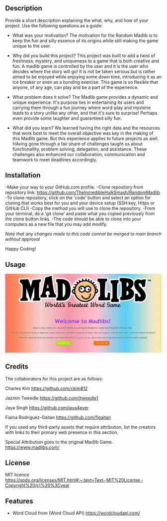 # <Random-Madlib>

## Description

Provide a short description explaining the what, why, and how of your project. Use the following questions as a guide:

- What was your motivation?
The motivation for the Random Madlib is to keep the fun and silly essence of its origins while still making the game unique to the user.

- Why did you build this project?
This project was built to add a twist of freshness, mystery, and uniqueness to a game that is both creative and fun. A madlib game is controlled by the user and it is the user who decides where the story will go! It is not be taken serious but is rather aimed to be enjoyed while enjoying some down time, introducing it as an ice breaker or even as a bonding exercise. This game is so flexible that anyone, of any age, can play and be a part of the experience.

- What problem does it solve?
The Madlib game provides a dynamic and unique experience. It's purpose lies in entertaining its users and carrying them through a fun journey where word-play and mysterie leads to a story unlike any other, and that it's sure to surprise! Perhaps even provide some laughter and guaranteed silly fun. 

- What did you learn?
We learned having the right data and the resources that work best to meet the overall objective was key in the making of this Madlib game. But this experience applies to future projects as well. HAving gone through a fair share of challenges taught us about functionallity, problem solving, delegation, and assistance. These challenges also enhanced our collaboration, communication and teamwork to meet deadlines accordingly.


## Installation

-Make your way to your GitHub.com profile.
-Clone repository from repository link:
https://github.com/TheIncredibleHulkSmash/RandomMadlib
-To clone repository, click on the 'code' button and select an option for cloning that works best for you and your device setup (SSH key, Https or GitHub CLI)
-Copy the method you will use to clone the repository.
-From your terminal, do a 'git clone' and paste what you copied previously from the clone button links.
-The code should be able to clone into your computers as a new file that you may add modify.

*Note that any changes made to this code cannot be merged to main branch without approval*

Happy Coding!


## Usage

![alt text](/assets/img/randomMadlib%20screenshot.png)

## Credits

The collaborators for this project are as follows:

Charles Kim
https://github.com/ckim812

Jazmin Tweedle
https://github.com/jtweedle1

Jaya Singh
https://github.com/jaya4ever

Fiama Rodriguez-Gaitan
https://github.com/flgaitan

If you used any third-party assets that require attribution, list the creators with links to their primary web presence in this section.

Special Attribution goes to the original Madlib Game.
https://www.madlibs.com/


## License

MIT licence
https://spdx.org/licenses/MIT.html#:~:text=Text-,MIT%20License,-Copyright%20(c)%20%3Cyear


## Features
- Word Cloud from (Word Cloud API)
https://wordcloudapi.com/


